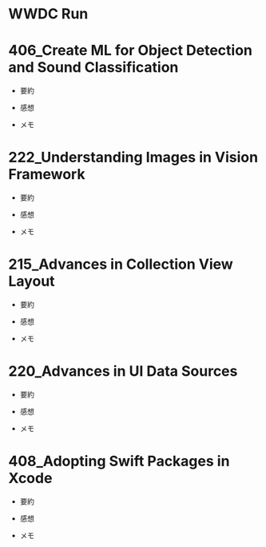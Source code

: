 # WWDC Run

# 406_Create ML for Object Detection and Sound Classification

 - 要約
 
 - 感想
 
 - メモ

# 222_Understanding Images in Vision Framework

- 要約

- 感想

- メモ

# 215_Advances in Collection View Layout

- 要約

- 感想

- メモ

# 220_Advances in UI Data Sources

- 要約

- 感想

- メモ

# 408_Adopting Swift Packages in Xcode

- 要約

- 感想

- メモ